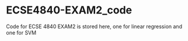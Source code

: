# ECSE4840-EXAM2_code
Code for ECSE 4840 EXAM2 is stored here, one for linear regression and one for SVM
